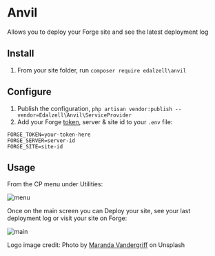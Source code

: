 # Anvil

Allows you to deploy your Forge site and see the latest deployment log

## Install

1. From your site folder, run `composer require edalzell\anvil`

## Configure

1. Publish the configuration, `php artisan vendor:publish --vendor=Edalzell\Anvil\ServiceProvider`
2. Add your Forge [token](https://forge.laravel.com/user/profile#/api), server & site id to your `.env` file:

```
FORGE_TOKEN=your-token-here
FORGE_SERVER=server-id
FORGE_SITE=site-id
```

## Usage

From the CP menu under Utilities: 

![menu](https://github.com/edalzell/statamic-anvil/blob/master/img/menu.png?raw=true)

Once on the main screen you can Deploy your site, see your last deployment log or visit your site on Forge:

![main](https://github.com/edalzell/statamic-anvil/blob/master/img/main-screen.png?raw=true)


Logo image credit: Photo by [Maranda Vandergriff](https://unsplash.com/@mkvandergriff?utm_medium=referral&utm_campaign=photographer-credit&utm_content=creditBadge) on Unsplash